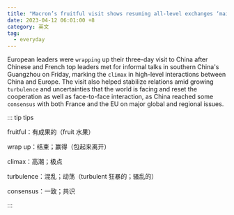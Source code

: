 ```yaml
---
title: "Macron’s fruitful visit shows resuming all-level exchanges ‘main tone’ of 2023 China-EU ties"
date: 2023-04-12 06:01:00 +8
category: 英文
tag:
  - everyday
---
```


European leaders were `wrapping` up their three-day visit to China after Chinese and French top leaders met for informal talks in southern China's Guangzhou on Friday, marking the `climax` in high-level interactions between China and Europe. The visit also helped stabilize relations amid growing `turbulence` and uncertainties that the world is facing and reset the cooperation as well as face-to-face interaction, as China reached some `consensus` with both France and the EU on major global and regional issues.

::: tip tips

fruitful：有成果的（fruit 水果）

wrap up：结束；赢得（包起来离开）

climax：高潮；极点

turbulence：混乱；动荡（turbulent 狂暴的；骚乱的）

consensus：一致；共识

:::
